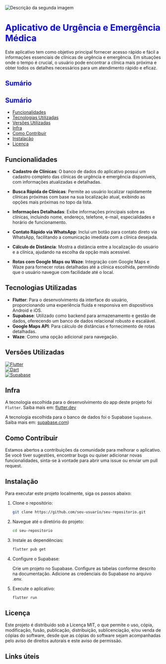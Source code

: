 ![Descrição da segunda imagem](https://i.imgur.com/8ewQBxW.png)

# <span style="color:blue">Aplicativo de Urgência e Emergência Médica</span>

Este aplicativo tem como objetivo principal fornecer acesso rápido e fácil a informações essenciais de clínicas de urgência e emergência. Em situações onde o tempo é crucial, o usuário pode encontrar a clínica mais próxima e obter todos os detalhes necessários para um atendimento rápido e eficaz.

## <span style="color:blue">Sumário</span>
## <span style="color:blue">Sumário</span>

- [Funcionalidades](#funcionalidades)
- [Tecnologias Utilizadas](#tecnologias-utilizadas)
- [Versões Utilizadas](#versões-utilizadas)
- [Infra](#infra)
- [Como Contribuir](#como-contribuir)
- [Instalação](#instalação)
- [Licença](#licença)

## Funcionalidades

- **Cadastro de Clínicas**: O banco de dados do aplicativo possui um cadastro completo das clínicas de urgência e emergência disponíveis, com informações atualizadas e detalhadas.

- **Busca Rápida de Clínicas**: Permite ao usuário localizar rapidamente clínicas próximas com base na sua localização atual, exibindo as opções mais próximas no topo da lista.

- **Informações Detalhadas**: Exibe informações principais sobre as clínicas, incluindo nome, endereço, telefone, e-mail, especialidades e horário de funcionamento.

- **Contato Rápido via WhatsApp**: Inclui um botão para contato direto via WhatsApp, facilitando a comunicação imediata com a clínica desejada.

- **Cálculo de Distância**: Mostra a distância entre a localização do usuário e a clínica, ajudando na escolha da opção mais acessível.

- **Rotas com Google Maps ou Waze**: Integração com Google Maps e Waze para fornecer rotas detalhadas até a clínica escolhida, permitindo que o usuário navegue com facilidade até o local.

## Tecnologias Utilizadas

- **Flutter**: Para o desenvolvimento da interface do usuário, proporcionando uma experiência fluida e responsiva em dispositivos Android e iOS.
- **Supabase**: Utilizado como backend para armazenamento e gestão de dados, oferecendo um banco de dados relacional robusto e escalável.
- **Google Maps API**: Para cálculo de distâncias e fornecimento de rotas detalhadas.
- **Waze**: Como uma opção adicional para navegação.

## Versões Utilizadas

[![Flutter](https://img.shields.io/badge/Flutter-v3.19.6-blue?logo=flutter)](https://flutter.dev)  
[![Dart](https://img.shields.io/badge/Dart-v3.3.4-blue?logo=dart)](https://dart.dev)  
[![Supabase](https://img.shields.io/badge/Supabase-v1.0-green?logo=supabase)](https://supabase.io)

## Infra

A tecnologia escolhida para o desenvolvimento do app deste projeto foi `Flutter`. Saiba mais em: [flutter.dev](https://flutter.dev/)

A tecnologia escolhida para o banco de dados foi o Supabase `Supabase`. Saiba mais em: [supabase.com](https://supabase.com/))

## Como Contribuir

Estamos abertos a contribuições da comunidade para melhorar o aplicativo. Se você tiver sugestões, encontrar bugs ou quiser adicionar novas funcionalidades, sinta-se à vontade para abrir uma issue ou enviar um pull request.

## Instalação

Para executar este projeto localmente, siga os passos abaixo:

1. Clone o repositório:
 
   ```bash
   git clone https://github.com/seu-usuario/seu-repositorio.git

2. Navegue até o diretório do projeto:

   ```bash
   cd seu-repositorio

3. Instale as dependências:

   ```bash
   flutter pub get

4. Configure o Supabase:

   Crie um projeto no Supabase.
   Configure as tabelas conforme descrito na documentação.
   Adicione as credenciais do Supabase no arquivo .env.

5. Execute o aplicativo:

   ```bash
   flutter run

## Licença

Este projeto é distribuído sob a Licença MIT, o que permite o uso, cópia, modificação, fusão, publicação, distribuição, sublicenciação, e/ou venda de cópias do software, desde que as cópias do software sejam acompanhadas pelo aviso de direitos autorais e este aviso de permissão.

## Links úteis
